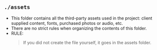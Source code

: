 ## `./assets`

- This folder contains all the third-party assets used in the project: client supplied content, fonts, purchased photos or audio, etc.
- There are no strict rules when organizing the contents of this folder.
- RULE:
  > If you did not create the file yourself, it goes in the assets folder.